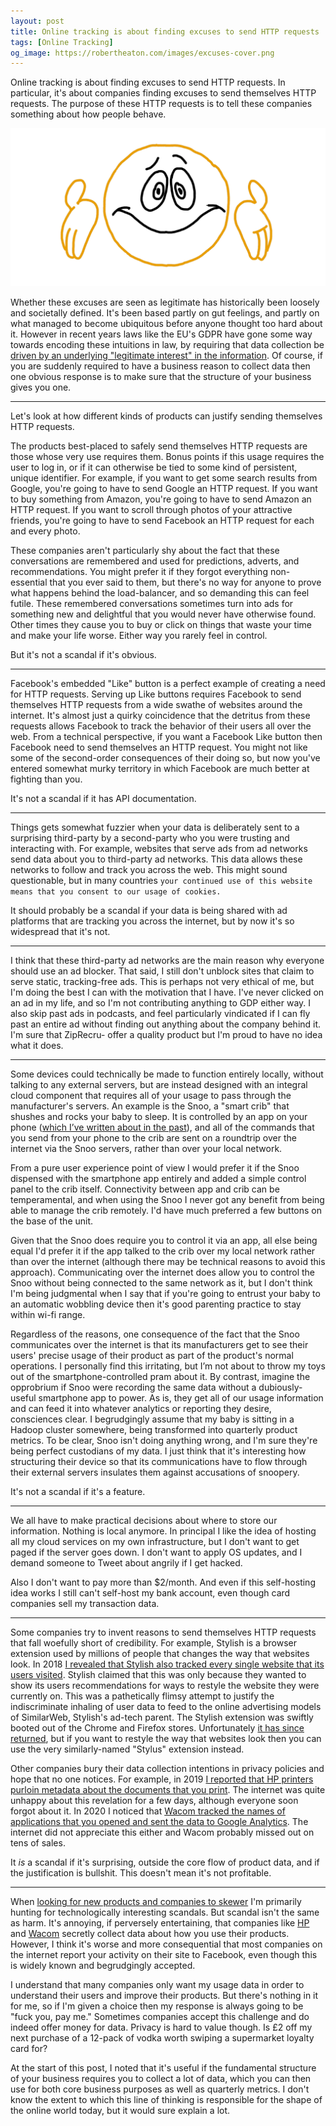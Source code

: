 ```yaml
---
layout: post
title: Online tracking is about finding excuses to send HTTP requests
tags: [Online Tracking]
og_image: https://robertheaton.com/images/excuses-cover.png
---
```

Online tracking is about finding excuses to send HTTP requests. In particular, it's about companies finding excuses to send themselves HTTP requests. The purpose of these HTTP requests is to tell these companies something about how people behave.

<img src="/images/excuses-cover.png" />

Whether these excuses are seen as legitimate has historically been loosely and societally defined. It's been based partly on gut feelings, and partly on what managed to become ubiquitous before anyone thought too hard about it. However in recent years laws like the EU's GDPR have gone some way towards encoding these intuitions in law, by requiring that data collection be [driven by an underlying "legitimate interest" in the information][ico]. Of course, if you are suddenly required to have a business reason to collect data then one obvious response is to make sure that the structure of your business gives you one.

----

Let's look at how different kinds of products can justify sending themselves HTTP requests.

The products best-placed to safely send themselves HTTP requests are those whose very use requires them. Bonus points if this usage requires the user to log in, or if it can otherwise be tied to some kind of persistent, unique identifier. For example, if you want to get some search results from Google, you're going to have to send Google an HTTP request. If you want to buy something from Amazon, you're going to have to send Amazon an HTTP request. If you want to scroll through photos of your attractive friends, you're going to have to send Facebook an HTTP request for each and every photo.

These companies aren't particularly shy about the fact that these conversations are remembered and used for predictions, adverts, and recommendations. You might prefer it if they forgot everything non-essential that you ever said to them, but there's no way for anyone to prove what happens behind the load-balancer, and so demanding this can feel futile. These remembered conversations sometimes turn into ads for something new and delightful that you would never have otherwise found. Other times they cause you to buy or click on things that waste your time and make your life worse. Either way you rarely feel in control.

But it's not a scandal if it's obvious.

----

Facebook's embedded "Like" button is a perfect example of creating a need for HTTP requests. Serving up Like buttons requires Facebook to send themselves HTTP requests from a wide swathe of websites around the internet. It's almost just a quirky coincidence that the detritus from these requests allows Facebook to track the behavior of their users all over the web. From a technical perspective, if you want a Facebook Like button then Facebook need to send themselves an HTTP request. You might not like some of the second-order consequences of their doing so, but now you've entered somewhat murky territory in which Facebook are much better at fighting than you.

It's not a scandal if it has API documentation.

----

Things gets somewhat fuzzier when your data is deliberately sent to a surprising third-party by a second-party who you were trusting and interacting with. For example, websites that serve ads from ad networks send data about you to third-party ad networks. This data allows these networks to follow and track you across the web. This might sound questionable, but in many countries `your continued use of this website means that you consent to our usage of cookies.`

It should probably be a scandal if your data is being shared with ad platforms that are tracking you across the internet, but by now it's so widespread that it's not.

----

I think that these third-party ad networks are the main reason why everyone should use an ad blocker. That said, I still don't unblock sites that claim to serve static, tracking-free ads. This is perhaps not very ethical of me, but I'm doing the best I can with the motivation that I have. I've never clicked on an ad in my life, and so I'm not contributing anything to GDP either way. I also skip past ads in podcasts, and feel particularly vindicated if I can fly past an entire ad without finding out anything about the company behind it. I'm sure that ZipRecru- offer a quality product but I'm proud to have no idea what it does.

----

Some devices could technically be made to function entirely locally, without talking to any external servers, but are instead designed with an integral cloud component that requires all of your usage to pass through the manufacturer's servers. An example is the Snoo, a "smart crib" that shushes and rocks your baby to sleep. It is controlled by an app on your phone ([which I’ve written about in the past][snoo]), and all of the commands that you send from your phone to the crib are sent on a roundtrip over the internet via the Snoo servers, rather than over your local network.

From a pure user experience point of view I would prefer it if the Snoo dispensed with the smartphone app entirely and added a simple control panel to the crib itself. Connectivity between app and crib can be temperamental, and when using the Snoo I never got any benefit from being able to manage the crib remotely. I'd have much preferred a few buttons on the base of the unit.

Given that the Snoo does require you to control it via an app, all else being equal I'd prefer it if the app talked to the crib over my local network rather than over the internet (although there may be technical reasons to avoid this approach). Communicating over the internet does allow you to control the Snoo without being connected to the same network as it, but I don't think I'm being judgmental when I say that if you're going to entrust your baby to an automatic wobbling device then it's good parenting practice to stay within wi-fi range.

Regardless of the reasons, one consequence of the fact that the Snoo communicates over the internet is that its manufacturers get to see their users' precise usage of their product as part of the product's normal operations. I personally find this irritating, but I’m not about to throw my toys out of the smartphone-controlled pram about it. By contrast, imagine the opprobrium if Snoo were recording the same data without a dubiously-useful smartphone app to power. As is, they get all of our usage information and can feed it into whatever analytics or reporting they desire, consciences clear. I begrudgingly assume that my baby is sitting in a Hadoop cluster somewhere, being transformed into quarterly product metrics. To be clear, Snoo isn't doing anything wrong, and I'm sure they're being perfect custodians of my data. I just think that it's interesting how structuring their device so that its communications have to flow through their external servers insulates them against accusations of snoopery.

It's not a scandal if it's a feature.

----

We all have to make practical decisions about where to store our information. Nothing is local anymore. In principal I like the idea of hosting all my cloud services on my own infrastructure, but I don't want to get paged if the server goes down. I don't want to apply OS updates, and I demand someone to Tweet about angrily if I get hacked.

Also I don't want to pay more than $2/month. And even if this self-hosting idea works I still can't self-host my bank account, even though card companies sell my transaction data.

----

Some companies try to invent reasons to send themselves HTTP requests that fall woefully short of credibility. For example, Stylish is a browser extension used by millions of people that changes the way that websites look. In 2018 [I revealed that Stylish also tracked every single website that its users visited][stylish1]. Stylish claimed that this was only because they wanted to show its users recommendations for ways to restyle the website they were currently on. This was a pathetically flimsy attempt to justify the indiscriminate inhaling of user data to feed to the online advertising models of SimilarWeb, Stylish's ad-tech parent. The Stylish extension was swiftly booted out of the Chrome and Firefox stores. Unfortunately [it has since returned][stylish2], but if you want to restyle the way that websites look then you can use the very similarly-named "Stylus" extension instead.

Other companies bury their data collection intentions in privacy policies and hope that no one notices. For example, in 2019 [I reported that HP printers purloin metadata about the documents that you print][hp]. The internet was quite unhappy about this revelation for a few days, although everyone soon forgot about it. In 2020 I noticed that [Wacom tracked the names of applications that you opened and sent the data to Google Analytics][wacom]. The internet did not appreciate this either and Wacom probably missed out on tens of sales.

It *is* a scandal if it's surprising, outside the core flow of product data, and if the justification is bullshit. This doesn't mean it's not profitable.

----

When [looking for new products and companies to skewer][tipoffs] I'm primarily hunting for technologically interesting scandals. But scandal isn't the same as harm. It's annoying, if perversely entertaining, that companies like [HP][hp] and [Wacom][wacom] secretly collect data about how you use their products. However, I think it's worse and more consequential that most companies on the internet report your activity on their site to Facebook, even though this is widely known and begrudgingly accepted.

I understand that many companies only want my usage data in order to understand their users and improve their products. But there's nothing in it for me, so if I'm given a choice then my response is always going to be "fuck you, pay me." Sometimes companies accept this challenge and do indeed offer money for data. Privacy is hard to value though. Is £2 off my next purchase of a 12-pack of vodka worth swiping a supermarket loyalty card for?

At the start of this post, I noted that it's useful if the fundamental structure of your business requires you to collect a lot of data, which you can then use for both core business purposes as well as quarterly metrics. I don't know the extent to which this line of thinking is responsible for the shape of the online world today, but it would sure explain a lot.

[ico]: https://ico.org.uk/for-organisations/guide-to-data-protection/guide-to-the-general-data-protection-regulation-gdpr/legitimate-interests/what-is-the-legitimate-interests-basis/
[stylish1]: https://robertheaton.com/2018/07/02/stylish-browser-extension-steals-your-internet-history/
[stylish2]: https://robertheaton.com/2018/08/16/stylish-is-back-and-you-still-shouldnt-use-it/
[wacom]: https://robertheaton.com/2020/02/05/wacom-drawing-tablets-track-name-of-every-application-you-open/
[hp]: https://robertheaton.com/2019/09/15/hp-printers-send-data-on-what-you-print-back-to-hp/
[snoo]: https://robertheaton.com/2019/11/21/how-to-man-in-the-middle-your-iot-devices/
[tipoffs]: https://robertheaton.com/tipoffs
